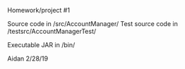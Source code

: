 Homework/project #1

Source code in /src/AccountManager/
Test source code in /testsrc/AccountManagerTest/

Executable JAR in /bin/

Aidan 2/28/19
